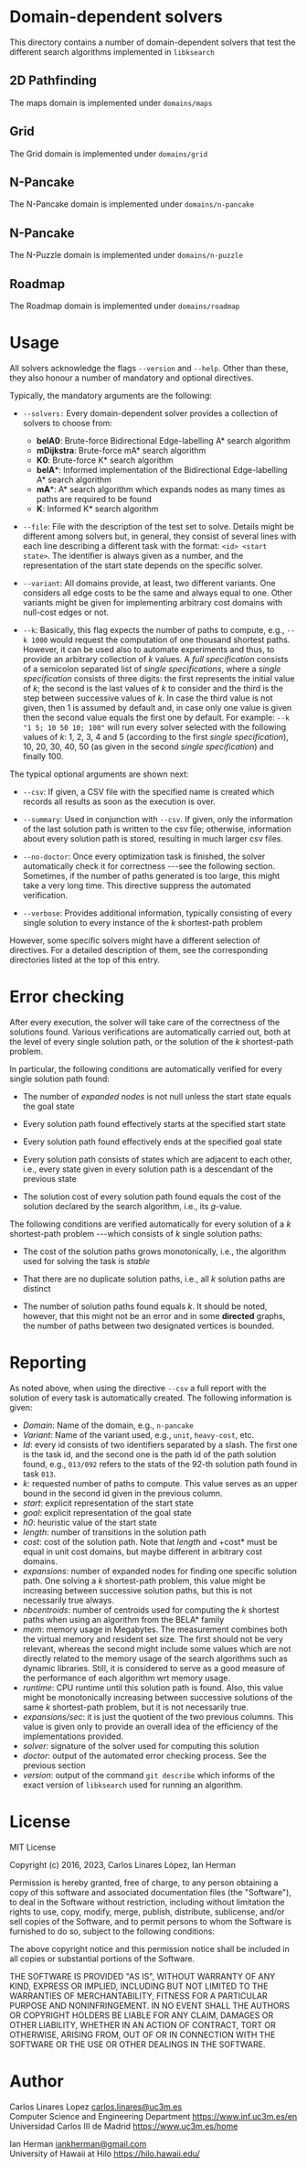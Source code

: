 # Domain-dependent solvers #

This directory contains a number of domain-dependent solvers that test the
different search algorithms implemented in `libksearch`

## 2D Pathfinding ##

The maps domain is implemented under `domains/maps`

## Grid ##

The Grid domain is implemented under `domains/grid`

## N-Pancake ##

The N-Pancake domain is implemented under `domains/n-pancake`

## N-Pancake ##

The N-Puzzle domain is implemented under `domains/n-puzzle`

## Roadmap ##

The Roadmap domain is implemented under `domains/roadmap`

# Usage #

All solvers acknowledge the flags `--version` and `--help`. Other than these,
they also honour a number of mandatory and optional directives.

Typically, the mandatory arguments are the following:

* `--solvers:` Every domain-dependent solver provides a collection of solvers to
  choose from:
  
  - **belA0**: Brute-force Bidirectional Edge-labelling A* search algorithm
  - **mDijkstra**: Brute-force mA* search algorithm 
  - **K0**: Brute-force K* search algorithm
  - **belA***: Informed implementation of the Bidirectional Edge-labelling A*
    search algorithm
  - **mA***: A* search algorithm which expands nodes as many times as paths are
    required to be found
  - **K**: Informed K* search algorithm

* `--file`: File with the description of the test set to solve. Details might be
  different among solvers but, in general, they consist of several lines with
  each line describing a different task with the format: `<id> <start state>`.
  The identifier is always given as a number, and the representation of the
  start state depends on the specific solver.
  
* `--variant`: All domains provide, at least, two different variants. One
  considers all edge costs to be the same and always equal to one. Other
  variants might be given for implementing arbitrary cost domains with null-cost
  edges or not.
  
* `--k`: Basically, this flag expects the number of paths to compute, e.g., `--k
  1000` would request the computation of one thousand shortest paths. However,
  it can be used also to automate experiments and thus, to provide an arbitrary
  collection of *k* values. A *full specification* consists of a semicolon
  separated list of *single specifications*, where a *single specification*
  consists of three digits: the first represents the initial value of *k*; the
  second is the last values of *k* to consider and the third is the step between
  successive values of *k*. In case the third value is not given, then 1 is
  assumed by default and, in case only one value is given then the second value
  equals the first one by default. For example: `--k "1 5; 10 50 10; 100"` will
  run every solver selected with the following values of *k*: 1, 2, 3, 4 and 5
  (according to the first *single specification*), 10, 20, 30, 40, 50 (as given
  in the second *single specification*) and finally 100.

The typical optional arguments are shown next:

* `--csv`: If given, a CSV file with the specified name is created which records
  all results as soon as the execution is over.
  
* `--summary`: Used in conjunction with `--csv`. If given, only the information
  of the last solution path is written to the csv file; otherwise, information
  about every solution path is stored, resulting in much larger csv files.
  
* `--no-doctor`: Once every optimization task is finished, the solver
  automatically check it for correctness ---see the following section.
  Sometimes, if the number of paths generated is too large, this might take a
  very long time. This directive suppress the automated verification.

* `--verbose`: Provides additional information, typically consisting of every
  single solution to every instance of the *k* shortest-path problem
  
However, some specific solvers might have a different selection of directives.
For a detailed description of them, see the corresponding directories listed at
the top of this entry.

# Error checking #

After every execution, the solver will take care of the correctness of the
solutions found. Various verifications are automatically carried out, both at
the level of every single solution path, or the solution of the *k*
shortest-path problem.

In particular, the following conditions are automatically verified for every
single solution path found:

* The number of *expanded nodes* is not null unless the start state equals the
  goal state
  
* Every solution path found effectively starts at the specified start state

* Every solution path found effectively ends at the specified goal state

* Every solution path consists of states which are adjacent to each other, i.e.,
  every state given in every solution path is a descendant of the previous state
  
* The solution cost of every solution path found equals the cost of the solution
  declared by the search algorithm, i.e., its *g*-value.
  
The following conditions are verified automatically for every solution of a *k*
shortest-path problem ---which consists of *k* single solution paths:

* The cost of the solution paths grows monotonically, i.e., the algorithm used
  for solving the task is *stable*
  
* That there are no duplicate solution paths, i.e., all *k* solution paths are
  distinct
  
* The number of solution paths found equals *k*. It should be noted, however,
  that this might not be an error and in some **directed** graphs, the number of
  paths between two designated vertices is bounded.

# Reporting #

As noted above, when using the directive `--csv` a full report with the solution
of every task is automatically created. The following information is given:

* *Domain*: Name of the domain, e.g., `n-pancake`
* *Variant*: Name of the variant used, e.g., `unit`, `heavy-cost`, etc.
* *Id*: every id consists of two identifiers separated by a slash. The first one
  is the task id, and the second one is the path id of the path solution found,
  e.g., `013/092` refers to the stats of the 92-th solution path found in task
  `013`.
* *k*: requested number of paths to compute. This value serves as an upper bound
  in the second id given in the previous column.
* *start*: explicit representation of the start state
* *goal*: explicit representation of the goal state
* *h0*: heuristic value of the start state
* *length*: number of transitions in the solution path
* *cost*: cost of the solution path. Note that *length* and +cost* must be equal
  in unit cost domains, but maybe different in arbitrary cost domains.
* *expansions*: number of expanded nodes for finding one specific solution path.
  One solving a *k* shortest-path problem, this value might be increasing
  between successive solution paths, but this is not necessarily true always.
* *nbcentroids*: number of centroids used for computing the *k* shortest paths
  when using an algorithm from the BELA* family
* *mem*: memory usage in Megabytes. The measurement combines both the virtual
  memory and resident set size. The first should not be very relevant, whereas
  the second might include some values which are not directly related to the
  memory usage of the search algorithms such as dynamic libraries. Still, it is
  considered to serve as a good measure of the performance of each algorithm wrt
  memory usage.
* *runtime*: CPU runtime until this solution path is found. Also, this value
  might be monotonically increasing between successive solutions of the same *k*
  shortest-path problem, but it is not necessarily true.  
* *expansions/sec*: it is just the quotient of the two previous columns. This
  value is given only to provide an overall idea of the efficiency of the
  implementations provided.
* *solver*: signature of the solver used for computing this solution
* *doctor*: output of the automated error checking process. See the previous section
* *version*: output of the command `git describe` which informs of the exact
  version of `libksearch` used for running an algorithm.

# License #

MIT License

Copyright (c) 2016, 2023, Carlos Linares López, Ian Herman 

Permission is hereby granted, free of charge, to any person obtaining a copy
of this software and associated documentation files (the "Software"), to deal
in the Software without restriction, including without limitation the rights
to use, copy, modify, merge, publish, distribute, sublicense, and/or sell
copies of the Software, and to permit persons to whom the Software is
furnished to do so, subject to the following conditions:

The above copyright notice and this permission notice shall be included in all
copies or substantial portions of the Software.

THE SOFTWARE IS PROVIDED "AS IS", WITHOUT WARRANTY OF ANY KIND, EXPRESS OR
IMPLIED, INCLUDING BUT NOT LIMITED TO THE WARRANTIES OF MERCHANTABILITY,
FITNESS FOR A PARTICULAR PURPOSE AND NONINFRINGEMENT. IN NO EVENT SHALL THE
AUTHORS OR COPYRIGHT HOLDERS BE LIABLE FOR ANY CLAIM, DAMAGES OR OTHER
LIABILITY, WHETHER IN AN ACTION OF CONTRACT, TORT OR OTHERWISE, ARISING FROM,
OUT OF OR IN CONNECTION WITH THE SOFTWARE OR THE USE OR OTHER DEALINGS IN THE
SOFTWARE.


# Author #

Carlos Linares Lopez <carlos.linares@uc3m.es>  
Computer Science and Engineering Department <https://www.inf.uc3m.es/en>  
Universidad Carlos III de Madrid <https://www.uc3m.es/home>

Ian Herman <iankherman@gmail.com>  
University of Hawaii at Hilo <https://hilo.hawaii.edu/>  
